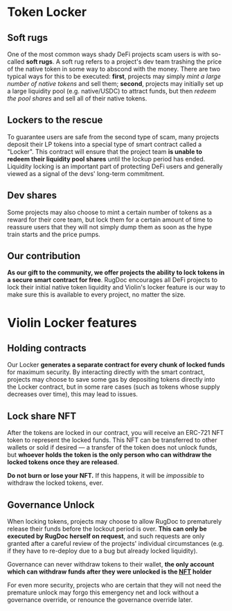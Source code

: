 # Token Locker

## Soft rugs
One of the most common ways shady DeFi projects scam users is with so-called **soft rugs**. A soft rug refers to a project's dev team trashing the price of the native token in some way to abscond with the money. There are two typical ways for this to be executed: **first**, projects may simply *mint a large number of native tokens* and sell them; **second**, projects may initially set up a large liquidity pool (e.g. native/USDC) to attract funds, but then *redeem the pool shares* and sell all of their native tokens.

## Lockers to the rescue
To guarantee users are safe from the second type of scam, many projects deposit their LP tokens into a special type of smart contract called a "Locker". This contract will ensure that the project team **is unable to redeem their liquidity pool shares** until the lockup period has ended. Liquidity locking is an important part of protecting DeFi users and generally viewed as a signal of the devs' long-term commitment. 

## Dev shares
Some projects may also choose to mint a certain number of tokens as a reward for their core team, but lock them for a certain amount of time to reassure users that they will not simply dump them as soon as the hype train starts and the price pumps.


## Our contribution
**As our gift to the community, we offer projects the ability to lock tokens in a secure smart contract for free**. RugDoc encourages all DeFi projects to lock their initial native token liquidity and Violin's locker feature is our way to make sure this is available to every project, no matter the size.

# Violin Locker features
## Holding contracts
Our Locker **generates a separate contract for every chunk of locked funds** for maximum security. By interacting directly with the smart contract, projects may choose to save some gas by depositing tokens directly into the Locker contract, but in some rare cases (such as tokens whose supply decreases over time), this may lead to issues.
## Lock share NFT
After the tokens are locked in our contract, you will receive an ERC-721 NFT token to represent the locked funds. This NFT can be transferred to other wallets or sold if desired — a transfer of the token does not unlock funds, but **whoever holds the token is the only person who can withdraw the locked tokens once they are released**. 

**Do not burn or lose your NFT.** If this happens, it will be *impossible* to withdraw the locked tokens, ever.
## Governance Unlock
When locking tokens, projects may choose to allow RugDoc to prematurely release their funds before the lockout period is over. **This can only be executed by RugDoc herself on request**, and such requests are only granted after a careful review of the  projects' individual circumstances (e.g. if they have to re-deploy due to a bug but already locked liquidity).

Governance can never withdraw tokens to their wallet, **the only account which can withdraw funds after they were unlocked is the [NFT](#lock-share-nft) holder**

For even more security, projects who are certain that they will not need the premature unlock may forgo this emergency net and lock without a governance override, or renounce the governance override later.
